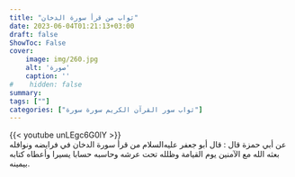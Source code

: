 ```yaml
---
title: "ثواب من قرأ سورة الدخان"
date: 2023-06-04T01:21:13+03:00
draft: false
ShowToc: False
cover:
    image: img/260.jpg
    alt: 'صورة'
    caption: ''
#    hidden: false
summary: 
tags: [""]
categories: ["ثواب سور القرآن الكريم سورة سورة"]
---
```

{{< youtube unLEgc6G0lY >}} 
<br>
عن أبي حمزة قال :
قال أبو جعفر عليه‌السلام من قرأ سورة الدخان في فرايضه ونوافله بعثه الله
مع الآمنين يوم القيامة وظلله تحت عرشه وحاسبه حسابا يسيرا وأعطاه
كتابه بيمينه.

